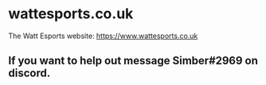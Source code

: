 # wattesports.co.uk
The Watt Esports website: https://www.wattesports.co.uk

## If you want to help out message Simber#2969 on discord. 
